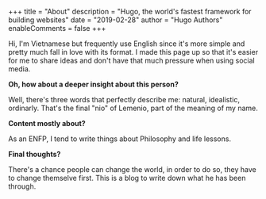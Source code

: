 +++
title = "About"
description = "Hugo, the world's fastest framework for building websites"
date = "2019-02-28"
author = "Hugo Authors"
enableComments = false
+++

Hi, I'm Vietnamese but frequently use English since it's more simple and pretty much fall in love with its format. I made this page up so that it's easier for me to share ideas and don't have that much pressure when using social media. 

**Oh, how about a deeper insight about this person?**

Well, there's three words that perfectly describe me: natural, idealistic, ordinarly. That's the final "nio" of Lemenio, part of the meaning of my name. 

**Content mostly about?**

As an ENFP, I tend to write things about Philosophy and life lessons.   

**Final thoughts?**

There's a chance people can change the world, in order to do so, they have to change themselve first. This is a blog to write down what he has been through. 

